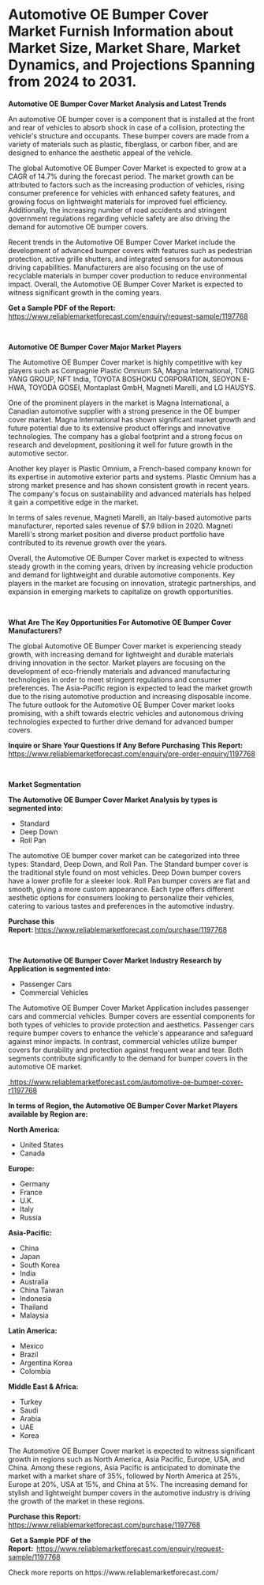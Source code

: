 <p><h1>Automotive OE Bumper Cover Market Furnish Information about Market Size, Market Share, Market Dynamics, and Projections Spanning from 2024 to 2031.</h1></p><p><strong>Automotive OE Bumper Cover Market Analysis and Latest Trends</strong></p>
<p><p>An automotive OE bumper cover is a component that is installed at the front and rear of vehicles to absorb shock in case of a collision, protecting the vehicle's structure and occupants. These bumper covers are made from a variety of materials such as plastic, fiberglass, or carbon fiber, and are designed to enhance the aesthetic appeal of the vehicle.</p><p>The global Automotive OE Bumper Cover Market is expected to grow at a CAGR of 14.7% during the forecast period. The market growth can be attributed to factors such as the increasing production of vehicles, rising consumer preference for vehicles with enhanced safety features, and growing focus on lightweight materials for improved fuel efficiency. Additionally, the increasing number of road accidents and stringent government regulations regarding vehicle safety are also driving the demand for automotive OE bumper covers.</p><p>Recent trends in the Automotive OE Bumper Cover Market include the development of advanced bumper covers with features such as pedestrian protection, active grille shutters, and integrated sensors for autonomous driving capabilities. Manufacturers are also focusing on the use of recyclable materials in bumper cover production to reduce environmental impact. Overall, the Automotive OE Bumper Cover Market is expected to witness significant growth in the coming years.</p></p>
<p><strong>Get a Sample PDF of the Report:&nbsp;</strong> <a href="https://www.reliablemarketforecast.com/enquiry/request-sample/1197768">https://www.reliablemarketforecast.com/enquiry/request-sample/1197768</a></p>
<p>&nbsp;</p>
<p><strong>Automotive OE Bumper Cover Major Market Players</strong></p>
<p><p>The Automotive OE Bumper Cover market is highly competitive with key players such as Compagnie Plastic Omnium SA, Magna International, TONG YANG GROUP, NFT India, TOYOTA BOSHOKU CORPORATION, SEOYON E-HWA, TOYODA GOSEI, Montaplast GmbH, Magneti Marelli, and LG HAUSYS. </p><p>One of the prominent players in the market is Magna International, a Canadian automotive supplier with a strong presence in the OE bumper cover market. Magna International has shown significant market growth and future potential due to its extensive product offerings and innovative technologies. The company has a global footprint and a strong focus on research and development, positioning it well for future growth in the automotive sector.</p><p>Another key player is Plastic Omnium, a French-based company known for its expertise in automotive exterior parts and systems. Plastic Omnium has a strong market presence and has shown consistent growth in recent years. The company's focus on sustainability and advanced materials has helped it gain a competitive edge in the market.</p><p>In terms of sales revenue, Magneti Marelli, an Italy-based automotive parts manufacturer, reported sales revenue of $7.9 billion in 2020. Magneti Marelli's strong market position and diverse product portfolio have contributed to its revenue growth over the years.</p><p>Overall, the Automotive OE Bumper Cover market is expected to witness steady growth in the coming years, driven by increasing vehicle production and demand for lightweight and durable automotive components. Key players in the market are focusing on innovation, strategic partnerships, and expansion in emerging markets to capitalize on growth opportunities.</p></p>
<p>&nbsp;</p>
<p><strong>What Are The Key Opportunities For Automotive OE Bumper Cover Manufacturers?</strong></p>
<p><p>The global Automotive OE Bumper Cover market is experiencing steady growth, with increasing demand for lightweight and durable materials driving innovation in the sector. Market players are focusing on the development of eco-friendly materials and advanced manufacturing technologies in order to meet stringent regulations and consumer preferences. The Asia-Pacific region is expected to lead the market growth due to the rising automotive production and increasing disposable income. The future outlook for the Automotive OE Bumper Cover market looks promising, with a shift towards electric vehicles and autonomous driving technologies expected to further drive demand for advanced bumper covers.</p></p>
<p><strong>Inquire or Share Your Questions If Any Before Purchasing This Report:</strong> <a href="https://www.reliablemarketforecast.com/enquiry/pre-order-enquiry/1197768">https://www.reliablemarketforecast.com/enquiry/pre-order-enquiry/1197768</a></p>
<p>&nbsp;</p>
<p><strong>Market Segmentation</strong></p>
<p><strong>The Automotive OE Bumper Cover Market Analysis by types is segmented into:</strong></p>
<p><ul><li>Standard</li><li>Deep Down</li><li>Roll Pan</li></ul></p>
<p><p>The automotive OE bumper cover market can be categorized into three types: Standard, Deep Down, and Roll Pan. The Standard bumper cover is the traditional style found on most vehicles. Deep Down bumper covers have a lower profile for a sleeker look. Roll Pan bumper covers are flat and smooth, giving a more custom appearance. Each type offers different aesthetic options for consumers looking to personalize their vehicles, catering to various tastes and preferences in the automotive industry.</p></p>
<p><strong>Purchase this Report:&nbsp;</strong><a href="https://www.reliablemarketforecast.com/purchase/1197768">https://www.reliablemarketforecast.com/purchase/1197768</a></p>
<p>&nbsp;</p>
<p><strong>The Automotive OE Bumper Cover Market Industry Research by Application is segmented into:</strong></p>
<p><ul><li>Passenger Cars</li><li>Commercial Vehicles</li></ul></p>
<p><p>The Automotive OE Bumper Cover Market Application includes passenger cars and commercial vehicles. Bumper covers are essential components for both types of vehicles to provide protection and aesthetics. Passenger cars require bumper covers to enhance the vehicle's appearance and safeguard against minor impacts. In contrast, commercial vehicles utilize bumper covers for durability and protection against frequent wear and tear. Both segments contribute significantly to the demand for bumper covers in the automotive OE market.</p></p>
<p><a href="https://www.reliablemarketforecast.com/automotive-oe-bumper-cover-r1197768">&nbsp;https://www.reliablemarketforecast.com/automotive-oe-bumper-cover-r1197768</a></p>
<p><strong>In terms of Region, the Automotive OE Bumper Cover Market Players available by Region are:</strong></p>
<p>
    <p> <strong> North America: </strong>
        <ul>
            <li>United States</li>
            <li>Canada</li>
        </ul>
        </p> 
    <p> <strong> Europe: </strong>
        <ul>
            <li>Germany</li>
            <li>France</li>
            <li>U.K.</li>
            <li>Italy</li>
            <li>Russia</li>
        </ul>
        </p> 
    <p> <strong> Asia-Pacific: </strong>
        <ul>
            <li>China</li>
            <li>Japan</li>
            <li>South Korea</li>
            <li>India</li>
            <li>Australia</li>
            <li>China Taiwan</li>
            <li>Indonesia</li>
            <li>Thailand</li>
            <li>Malaysia</li>
        </ul>
        </p> 
    <p> <strong> Latin America: </strong>
        <ul>
            <li>Mexico</li>
            <li>Brazil</li>
            <li>Argentina Korea</li>
            <li>Colombia</li>
        </ul>
        </p> 
    <p> <strong> Middle East & Africa: </strong>
        <ul>
            <li>Turkey</li>
            <li>Saudi</li>
            <li>Arabia</li>
            <li>UAE</li>
            <li>Korea</li>
        </ul>
    </p>
    </p>
<p><p>The Automotive OE Bumper Cover market is expected to witness significant growth in regions such as North America, Asia Pacific, Europe, USA, and China. Among these regions, Asia Pacific is anticipated to dominate the market with a market share of 35%, followed by North America at 25%, Europe at 20%, USA at 15%, and China at 5%. The increasing demand for stylish and lightweight bumper covers in the automotive industry is driving the growth of the market in these regions.</p></p>
<p><strong>Purchase this Report: </strong><a href="https://www.reliablemarketforecast.com/purchase/1197768">https://www.reliablemarketforecast.com/purchase/1197768</a></p>
<p>&nbsp;<strong>Get a Sample PDF of the Report:&nbsp;&nbsp;</strong><a href="https://www.reliablemarketforecast.com/enquiry/request-sample/1197768">https://www.reliablemarketforecast.com/enquiry/request-sample/1197768</a></p>
<p><strong></strong></p>
<p>Check more reports on https://www.reliablemarketforecast.com/</p>